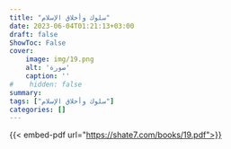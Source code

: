```yaml
---
title: "سلوك وأخلاق الإسلام"
date: 2023-06-04T01:21:13+03:00
draft: false
ShowToc: False
cover:
    image: img/19.png
    alt: 'صورة'
    caption: ''
#    hidden: false
summary: 
tags: ["سلوك وأخلاق الإسلام"]
categories: []
---
```

{{< embed-pdf url="https://shate7.com/books/19.pdf">}} 


